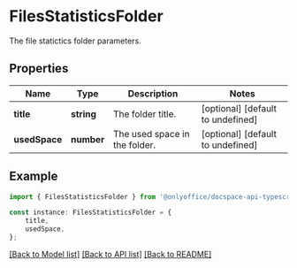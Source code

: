# FilesStatisticsFolder

The file statictics folder parameters.

## Properties

Name | Type | Description | Notes
------------ | ------------- | ------------- | -------------
**title** | **string** | The folder title. | [optional] [default to undefined]
**usedSpace** | **number** | The used space in the folder. | [optional] [default to undefined]

## Example

```typescript
import { FilesStatisticsFolder } from '@onlyoffice/docspace-api-typescript';

const instance: FilesStatisticsFolder = {
    title,
    usedSpace,
};
```

[[Back to Model list]](../README.md#documentation-for-models) [[Back to API list]](../README.md#documentation-for-api-endpoints) [[Back to README]](../README.md)
